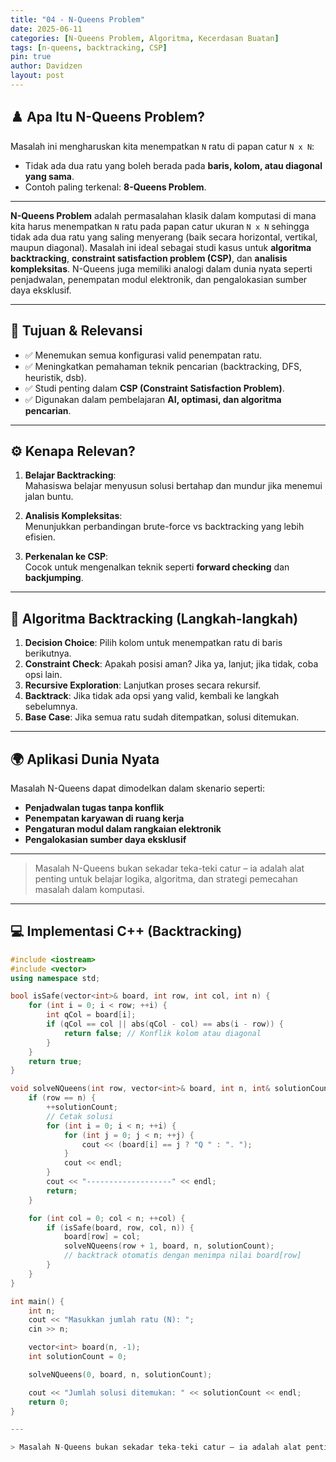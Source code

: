 ```yaml
---
title: "04 - N-Queens Problem"
date: 2025-06-11
categories: [N-Queens Problem, Algoritma, Kecerdasan Buatan]
tags: [n-queens, backtracking, CSP]
pin: true
author: Davidzen
layout: post
---
```


## ♟️ Apa Itu N-Queens Problem?

Masalah ini mengharuskan kita menempatkan `N` ratu di papan catur `N x N`:
- Tidak ada dua ratu yang boleh berada pada **baris, kolom, atau diagonal yang sama**.
- Contoh paling terkenal: **8-Queens Problem**.

---

**N-Queens Problem** adalah permasalahan klasik dalam komputasi di mana kita harus menempatkan `N` ratu pada papan catur ukuran `N x N` sehingga tidak ada dua ratu yang saling menyerang (baik secara horizontal, vertikal, maupun diagonal). Masalah ini ideal sebagai studi kasus untuk **algoritma backtracking**, **constraint satisfaction problem (CSP)**, dan **analisis kompleksitas**. N-Queens juga memiliki analogi dalam dunia nyata seperti penjadwalan, penempatan modul elektronik, dan pengalokasian sumber daya eksklusif.

---

## 🎯 Tujuan & Relevansi

- ✅ Menemukan semua konfigurasi valid penempatan ratu.
- ✅ Meningkatkan pemahaman teknik pencarian (backtracking, DFS, heuristik, dsb).
- ✅ Studi penting dalam **CSP (Constraint Satisfaction Problem)**.
- ✅ Digunakan dalam pembelajaran **AI, optimasi, dan algoritma pencarian**.

---

## ⚙️ Kenapa Relevan?

1. **Belajar Backtracking**:  
   Mahasiswa belajar menyusun solusi bertahap dan mundur jika menemui jalan buntu.

2. **Analisis Kompleksitas**:  
   Menunjukkan perbandingan brute-force vs backtracking yang lebih efisien.

3. **Perkenalan ke CSP**:  
   Cocok untuk mengenalkan teknik seperti **forward checking** dan **backjumping**.

---

## 🔁 Algoritma Backtracking (Langkah-langkah)

1. **Decision Choice**: Pilih kolom untuk menempatkan ratu di baris berikutnya.  
2. **Constraint Check**: Apakah posisi aman? Jika ya, lanjut; jika tidak, coba opsi lain.  
3. **Recursive Exploration**: Lanjutkan proses secara rekursif.  
4. **Backtrack**: Jika tidak ada opsi yang valid, kembali ke langkah sebelumnya.  
5. **Base Case**: Jika semua ratu sudah ditempatkan, solusi ditemukan.

---

## 🌍 Aplikasi Dunia Nyata

Masalah N-Queens dapat dimodelkan dalam skenario seperti:
- **Penjadwalan tugas tanpa konflik**
- **Penempatan karyawan di ruang kerja**
- **Pengaturan modul dalam rangkaian elektronik**
- **Pengalokasian sumber daya eksklusif**

---

> Masalah N-Queens bukan sekadar teka-teki catur – ia adalah alat penting untuk belajar logika, algoritma, dan strategi pemecahan masalah dalam komputasi.

---

## 💻 Implementasi C++ (Backtracking)

```cpp
#include <iostream>
#include <vector>
using namespace std;

bool isSafe(vector<int>& board, int row, int col, int n) {
    for (int i = 0; i < row; ++i) {
        int qCol = board[i];
        if (qCol == col || abs(qCol - col) == abs(i - row)) {
            return false; // Konflik kolom atau diagonal
        }
    }
    return true;
}

void solveNQueens(int row, vector<int>& board, int n, int& solutionCount) {
    if (row == n) {
        ++solutionCount;
        // Cetak solusi
        for (int i = 0; i < n; ++i) {
            for (int j = 0; j < n; ++j) {
                cout << (board[i] == j ? "Q " : ". ");
            }
            cout << endl;
        }
        cout << "-------------------" << endl;
        return;
    }

    for (int col = 0; col < n; ++col) {
        if (isSafe(board, row, col, n)) {
            board[row] = col;
            solveNQueens(row + 1, board, n, solutionCount);
            // backtrack otomatis dengan menimpa nilai board[row]
        }
    }
}

int main() {
    int n;
    cout << "Masukkan jumlah ratu (N): ";
    cin >> n;

    vector<int> board(n, -1);
    int solutionCount = 0;

    solveNQueens(0, board, n, solutionCount);

    cout << "Jumlah solusi ditemukan: " << solutionCount << endl;
    return 0;
}

---

> Masalah N-Queens bukan sekadar teka-teki catur – ia adalah alat penting untuk belajar logika, algoritma, dan strategi pemecahan masalah dalam komputasi.
